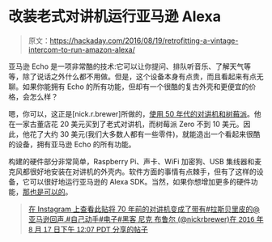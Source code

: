 # 改装老式对讲机运行亚马逊 Alexa

> 原文：<https://hackaday.com/2016/08/19/retrofitting-a-vintage-intercom-to-run-amazon-alexa/>

亚马逊 Echo 是一项非常酷的技术:它可以让你提问、排队听音乐、了解天气等等，除了说话之外什么都不用做。但是，这个设备本身有点贵，而且看起来有点无聊。如果你能拥有 Echo 的所有功能，但却有一个很酷的复古外壳和更便宜的价格，会怎么样？

嗯，你可以，这正是[nick.r.brewer]所做的，[使用 50 年代的对讲机和树莓派](https://hackaday.io/project/13183-50s-intercom-raspberry-pi-echo)。他在一家古董店花 20 美元买到了老式对讲机，而树莓派 Zero 不到 10 美元。因此，他花了大约 30 美元(我们大多数人都有一些零件)，就能造出一个看起来很酷的设备，拥有亚马逊 Echo 的所有功能。

构建的硬件部分非常简单，Raspberry Pi、声卡、WiFi 加密狗、USB 集线器和麦克风都很好地安装在对讲机的外壳内。软件方面的事情有点棘手，但有了这样的设备，它可以很好地运行亚马逊的 Alexa SDK。当然，如果你想增加更多的硬件功能，[那也是可以的](https://hackaday.com/2015/12/26/let-alexa-control-your-life-guide-to-voice-enable-everything/)。

> [](https://www.instagram.com/p/BJOJHdsjerh/?utm_source=ig_embed&utm_campaign=loading)[](https://www.instagram.com/p/BJOJHdsjerh/?utm_source=ig_embed&utm_campaign=loading)[](https://www.instagram.com/p/BJOJHdsjerh/?utm_source=ig_embed&utm_campaign=loading)[](https://www.instagram.com/p/BJOJHdsjerh/?utm_source=ig_embed&utm_campaign=loading)[](https://www.instagram.com/p/BJOJHdsjerh/?utm_source=ig_embed&utm_campaign=loading)[在 Instagram 上查看此贴](https://www.instagram.com/p/BJOJHdsjerh/?utm_source=ig_embed&utm_campaign=loading)[](https://www.instagram.com/p/BJOJHdsjerh/?utm_source=ig_embed&utm_campaign=loading)[](https://www.instagram.com/p/BJOJHdsjerh/?utm_source=ig_embed&utm_campaign=loading)[将 70 年前的对讲机变成了带有#拉斯贝里皮的@亚马逊回声.#自己动手#电子#黑客 尼克 布鲁尔 (@nickrbrewer)在 <time style=" font-family:Arial,sans-serif; font-size:14px; line-height:17px;" datetime="2016-08-17T19:07:49+00:00">2016 年 8 月 17 日下午 12:07 PDT</time> 分享的帖子](https://www.instagram.com/p/BJOJHdsjerh/?utm_source=ig_embed&utm_campaign=loading)

[](https://www.instagram.com/p/BJOJHdsjerh/?utm_source=ig_embed&utm_campaign=loading)
